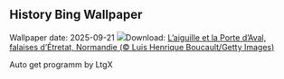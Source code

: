 ## History Bing Wallpaper
Wallpaper date: 2025-09-21
![](https://www.bing.com/th?id=OHR.EtretatBeach_FR-FR4685460454_UHD.jpg&w=1000)Download: [L’aiguille et la Porte d’Aval, falaises d’Étretat, Normandie (© Luis Henrique Boucault/Getty Images)](https://www.bing.com/th?id=OHR.EtretatBeach_FR-FR4685460454_UHD.jpg)

Auto get programm by LtgX
